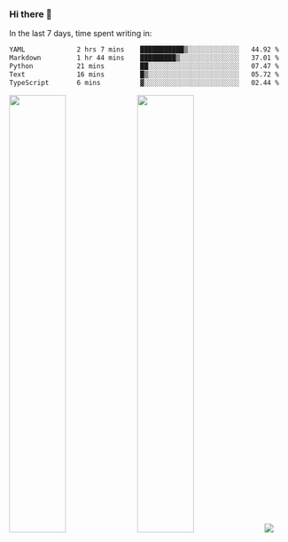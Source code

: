 ### Hi there 👋

In the last 7 days, time spent writing in:

<!--START_SECTION:waka-->

```txt
YAML             2 hrs 7 mins    ███████████▒░░░░░░░░░░░░░   44.92 %
Markdown         1 hr 44 mins    █████████▒░░░░░░░░░░░░░░░   37.01 %
Python           21 mins         ██░░░░░░░░░░░░░░░░░░░░░░░   07.47 %
Text             16 mins         █▒░░░░░░░░░░░░░░░░░░░░░░░   05.72 %
TypeScript       6 mins          ▓░░░░░░░░░░░░░░░░░░░░░░░░   02.44 %
```

<!--END_SECTION:waka-->

<img src="https://wakatime.com/share/@jimtje/5d0c92de-08f8-4a72-8f2f-6a9693d1e318.svg" width=45% height=45%> <img src="https://wakatime.com/share/@jimtje/501498ae-bda5-4da7-a89d-b40bcdd5556d.svg" width=45% height=45%>
![](https://hit.yhype.me/github/profile?user_id=43537315)
